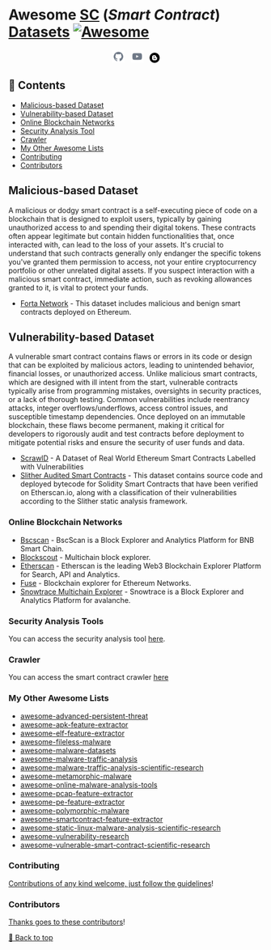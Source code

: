 # Awesome [SC](https://en.wikipedia.org/wiki/Smart_contract) (_Smart Contract_) [Datasets](https://en.wikipedia.org/wiki/Data_set) [![Awesome](https://awesome.re/badge.svg)](https://awesome.re)

<p align="center">
    <a href="https://github.com/cybersecurity-dev/"><img height="25" src="https://github.com/cybersecurity-dev/cybersecurity-dev/blob/main/assets/github.svg" alt="GitHub"></a>
    &nbsp;
    <a href="https://www.youtube.com/@CyberThreatDefence"><img height="25" src="https://github.com/cybersecurity-dev/cybersecurity-dev/blob/main/assets/youtube.svg" alt="YouTube"></a>
    &nbsp;
    <a href="https://cyberthreatdefence.com/my_awesome_lists"><img height="20" src="https://github.com/cybersecurity-dev/cybersecurity-dev/blob/main/assets/blog.svg" alt="My Awesome Lists"></a>
</p>

## 📖 Contents
- [Malicious-based Dataset](#malicious-based-dataset)
- [Vulnerability-based Dataset](#vulnerability-based-dataset)
- [Online Blockchain Networks](#online-blockchain-networks)
- [Security Analysis Tool](#security-analysis-tools)
- [Crawler](#crawler)
- [My Other Awesome Lists](#my-other-awesome-lists)
- [Contributing](#contributing)
- [Contributors](#contributors)
 

## Malicious-based Dataset
A malicious or dodgy smart contract is a self-executing piece of code on a blockchain that is designed to exploit users, typically by gaining unauthorized access to and spending their digital tokens. These contracts often appear legitimate but contain hidden functionalities that, once interacted with, can lead to the loss of your assets. It's crucial to understand that such contracts generally only endanger the specific tokens you've granted them permission to access, not your entire cryptocurrency portfolio or other unrelated digital assets. If you suspect interaction with a malicious smart contract, immediate action, such as revoking allowances granted to it, is vital to protect your funds.
- [Forta Network](https://huggingface.co/datasets/forta/malicious-smart-contract-dataset) - This dataset includes malicious and benign smart contracts deployed on Ethereum.


## Vulnerability-based Dataset
A vulnerable smart contract contains flaws or errors in its code or design that can be exploited by malicious actors, leading to unintended behavior, financial losses, or unauthorized access. Unlike malicious smart contracts, which are designed with ill intent from the start, vulnerable contracts typically arise from programming mistakes, oversights in security practices, or a lack of thorough testing. Common vulnerabilities include reentrancy attacks, integer overflows/underflows, access control issues, and susceptible timestamp dependencies. Once deployed on an immutable blockchain, these flaws become permanent, making it critical for developers to rigorously audit and test contracts before deployment to mitigate potential risks and ensure the security of user funds and data.
- [ScrawlD](https://github.com/sujeetc/ScrawlD) - A Dataset of Real World Ethereum Smart Contracts Labelled with Vulnerabilities
- [Slither Audited Smart Contracts](https://huggingface.co/datasets/mwritescode/slither-audited-smart-contracts) - This dataset contains source code and deployed bytecode for Solidity Smart Contracts that have been verified on Etherscan.io, along with a classification of their vulnerabilities according to the Slither static analysis framework.
 
### Online Blockchain Networks
- [Bscscan](https://bscscan.com/) - BscScan is a Block Explorer and Analytics Platform for BNB Smart Chain.
- [Blockscout](https://www.blockscout.com/) - Multichain block explorer.
- [Etherscan](https://etherscan.io/) - Etherscan is the leading Web3 Blockchain Explorer Platform for Search, API and Analytics.
- [Fuse](https://explorer.fuse.io/) - Blockchain explorer for Ethereum Networks.
- [Snowtrace Multichain Explorer](https://snowtrace.io/) - Snowtrace is a Block Explorer and Analytics Platform for avalanche.
  
### Security Analysis Tools
You can access the security analysis tool [here](https://github.com/cybersecurity-dev/SmartContract-Toolkit/blob/main/README.md#security-analysis-tools-for-sc).

### Crawler
You can access the smart contract crawler [here](https://github.com/cybersecurity-dev/SmartContract-Toolkit/tree/main?tab=readme-ov-file#sc-crawler)

### My Other Awesome Lists

* [awesome-advanced-persistent-threat](https://github.com/cybersecurity-dev/awesome-advanced-persistent-threat)
* [awesome-apk-feature-extractor](https://github.com/cybersecurity-dev/awesome-apk-feature-extractor)
* [awesome-elf-feature-extractor](https://github.com/cybersecurity-dev/awesome-elf-feature-extractor)
* [awesome-fileless-malware](https://github.com/cybersecurity-dev/awesome-fileless-malware)
* [awesome-malware-datasets](https://github.com/cybersecurity-dev/awesome-malware-datasets)
* [awesome-malware-traffic-analysis](https://github.com/cybersecurity-dev/awesome-malware-traffic-analysis)
* [awesome-malware-traffic-analysis-scientific-research](https://github.com/cybersecurity-dev/awesome-malware-traffic-analysis-scientific-research)
* [awesome-metamorphic-malware](https://github.com/cybersecurity-dev/awesome-metamorphic-malware)
* [awesome-online-malware-analysis-tools](https://github.com/cybersecurity-dev/awesome-online-malware-analysis-tools)
* [awesome-pcap-feature-extractor](https://github.com/cybersecurity-dev/awesome-pcap-feature-extractor)
* [awesome-pe-feature-extractor](https://github.com/cybersecurity-dev/awesome-pe-feature-extractor)
* [awesome-polymorphic-malware](https://github.com/cybersecurity-dev/awesome-polymorphic-malware)
* [awesome-smartcontract-feature-extractor](https://github.com/cybersecurity-dev/awesome-smartcontract-feature-extractor)
* [awesome-static-linux-malware-analysis-scientific-research](https://github.com/cybersecurity-dev/awesome-static-linux-malware-analysis-scientific-research)
* [awesome-vulnerability-research](https://github.com/cybersecurity-dev/awesome-vulnerability-research)
* [awesome-vulnerable-smart-contract-scientific-research](https://github.com/cybersecurity-dev/awesome-vulnerable-smart-contract-scientific-research)

### Contributing

[Contributions of any kind welcome, just follow the guidelines](contributing.md)!

### Contributors

[Thanks goes to these contributors](https://github.com/cybersecurity-dev/awesome-smartcontract-datasets/graphs/contributors)!

[🔼 Back to top](#awesome-smartcontract-datasets)
